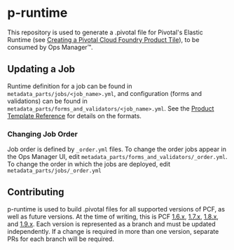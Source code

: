 # p-runtime

This repository is used to generate a .pivotal file for Pivotal's Elastic Runtime (see [Creating a Pivotal Cloud Foundry Product Tile](https://docs.pivotal.io/partners/creating.html)), to be consumed by Ops Manager&trade;.

## Updating a Job

Runtime definition for a job can be found in `metadata_parts/jobs/<job_name>.yml`, and configuration (forms and validations) can be found in `metadata_parts/forms_and_validators/<job_name>.yml`. See the [Product Template Reference](https://docs.pivotal.io/partners/product-template-reference.html) for details on the formats.

### Changing Job Order

Job order is defined by `_order.yml` files. To change the order jobs appear in the Ops Manager UI, edit `metadata_parts/forms_and_validators/_order.yml`. To change the order in which the jobs are deployed, edit `metadata_parts/jobs/_order.yml`

## Contributing

p-runtime is used to build .pivotal files for all supported versions of PCF, as well as future versions. At the time of writing, this is PCF [1.6.x](https://github.com/pivotal-cf/p-runtime/tree/rel/1.6), [1.7.x](https://github.com/pivotal-cf/p-runtime/tree/rel/1.7), [1.8.x](https://github.com/pivotal-cf/p-runtime/tree/rel/1.8), and [1.9.x](https://github.com/pivotal-cf/p-runtime/tree/rel/1.9). Each version is represented as a branch and must be updated independently. If a change is required in more than one version, separate PRs for each branch will be required.
